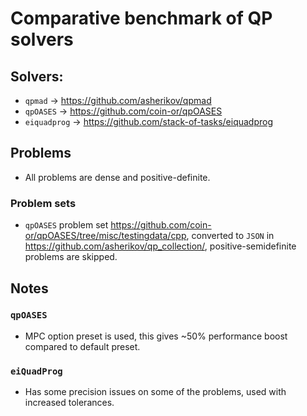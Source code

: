 Comparative benchmark of QP solvers
===================================

Solvers:
--------

- `qpmad` -> https://github.com/asherikov/qpmad
- `qpOASES` -> https://github.com/coin-or/qpOASES
- `eiquadprog` -> https://github.com/stack-of-tasks/eiquadprog


Problems
--------

- All problems are dense and positive-definite.


### Problem sets

- `qpOASES` problem set
  https://github.com/coin-or/qpOASES/tree/misc/testingdata/cpp, converted to
  `JSON` in https://github.com/asherikov/qp_collection/, positive-semidefinite
  problems are skipped.


Notes
-----

### `qpOASES`

* MPC option preset is used, this gives ~50% performance boost compared to default preset.

### `eiQuadProg`

* Has some precision issues on some of the problems, used with increased tolerances.
